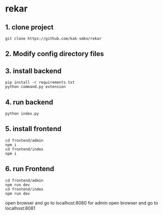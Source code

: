 # rekar
## 1. clone project
```
git clone https://github.com/kak-smko/rekar
```

## 2. Modify config directory files 

## 3. install backend
```
pip install -r requirements.txt
python command.py extension
``` 
## 4. run backend
```
python index.py
```

## 5. install frontend
```
cd frontend/admin
npm i
cd frontend/index
npm i
```

## 6. run Frontend
```
cd frontend/admin
npm run dev
cd frontend/index
npm run dev
``` 

open browser and go to localhost:8080
for admin open browser and go to localhost:8081